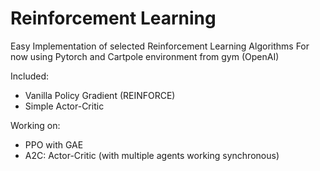 # Reinforcement Learning
Easy Implementation of selected Reinforcement Learning Algorithms
For now using Pytorch and Cartpole environment from gym (OpenAI)

Included:
* Vanilla Policy Gradient (REINFORCE)
* Simple Actor-Critic

Working on:
* PPO with GAE
* A2C: Actor-Critic (with multiple agents working synchronous)
